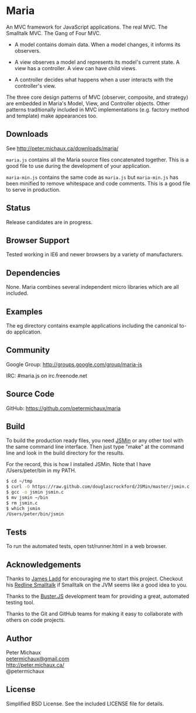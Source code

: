 Maria
=====

An MVC framework for JavaScript applications. The real MVC. The Smalltalk MVC. The Gang of Four MVC. 

* A model contains domain data. When a model changes, it informs its observers.

* A view observes a model and represents its model's current state. A view has a controller. A view can have child views.

* A controller decides what happens when a user interacts with the controller's view.

The three core design patterns of MVC (observer, composite, and strategy) are embedded in Maria's Model, View, and Controller objects. Other patterns traditionally included in MVC implementations (e.g. factory method and template) make appearances too.


Downloads
---------

See http://peter.michaux.ca/downloads/maria/

```maria.js``` contains all the Maria source files concatenated together. This is a good file to use during the development of your application.

```maria-min.js``` contains the same code as ```maria.js``` but ```maria-min.js``` has been minified to remove whitespace and code comments. This is a good file to serve in production.


Status
------

Release candidates are in progress.


Browser Support
---------------

Tested working in IE6 and newer browsers by a variety of manufacturers.


Dependencies
------------

None. Maria combines several independent micro libraries which are all included.


Examples
--------

The eg directory contains example applications including the canonical to-do application.


Community
---------

Google Group: http://groups.google.com/group/maria-js

IRC: #maria.js on irc.freenode.net


Source Code
-----------

GitHub: https://github.com/petermichaux/maria


Build
-----

To build the production ready files, you need [JSMin](http://www.crockford.com/javascript/jsmin.html) or any other tool with the same command line interface. Then just type "make" at the command line and look in the build directory for the results.

For the record, this is how I installed JSMin. Note that I have /Users/peter/bin in my PATH.

```sh
$ cd ~/tmp
$ curl -O https://raw.github.com/douglascrockford/JSMin/master/jsmin.c
$ gcc -o jsmin jsmin.c
$ mv jsmin ~/bin
$ rm jsmin.c
$ which jsmin
/Users/peter/bin/jsmin
```


Tests
-----

To run the automated tests, open tst/runner.html in a web browser.


Acknowledgements
----------------

Thanks to [James Ladd](http://jamesladdcode.com/) for encouraging me to start this project. Checkout his [Redline Smalltalk](http://www.redline.st/) if Smalltalk on the JVM seems like a good idea to you.

Thanks to the [Buster.JS](http://busterjs.org/) development team for providing a great, automated testing tool.

Thanks to the Git and GitHub teams for making it easy to collaborate with others on code projects.


Author
------

Peter Michaux<br>
petermichaux@gmail.com<br>
http://peter.michaux.ca/<br>
@petermichaux


License
-------

Simplified BSD License. See the included LICENSE file for details.
